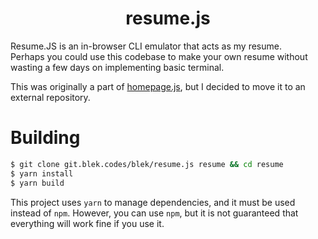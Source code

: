 <h1 align='center'>resume.js</h1>

Resume.JS is an in-browser CLI emulator that acts as my resume.  
Perhaps you could use this codebase to make your own resume without wasting a few days on implementing basic terminal.

This was originally a part of [homepage.js](https://git.blek.codes/blek/homepage.js), but I decided to move it to an external repository.

# Building
```sh
$ git clone git.blek.codes/blek/resume.js resume && cd resume
$ yarn install
$ yarn build
```

This project uses `yarn` to manage dependencies, and it must be used instead of `npm`.
However, you can use `npm`, but it is not guaranteed that everything will work fine if you use it.